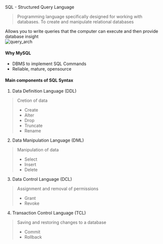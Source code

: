 SQL - Structured Query Language
> Programming language specifically designed for working with databases. To create and manipulate relational databases

Allows you to write queries that the computer can execute and then provide database insight  
![query_arch](../img/db.png)
  
#### Why MySQL  
- DBMS to implement SQL Commands
- Reliable, mature, opensource

#### Main components of SQL Syntax
1. Data Definition Language (DDL)  
> Cretion of data
> - Create
> - Alter
> - Drop
> - Truncate
> - Rename

2. Data Manipulation Language (DML)
> Manipulation of data
> - Select
> - Insert
> - Delete

3. Data Control Language (DCL)
> Assignment and removal of permissions
> - Grant
> - Revoke

4. Transaction Control Language (TCL)
> Saving and restoring changes to a database
> - Commit
> - Rollback